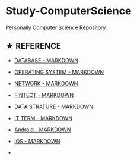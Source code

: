 # Study-ComputerScience
Personally Computer Science Repository.

## ★ REFERENCE

* [DATABASE - MARKDOWN](https://github.com/ChangYeop-Yang/Study-DataBase/blob/master/README.md)

* [OPERATING SYSTEM - MARKDOWN](https://github.com/ChangYeop-Yang/Study-ComputerScience/blob/master/Operating-System.md)

* [NETWORK - MARKDOWN](https://github.com/ChangYeop-Yang/Study-ComputerScience/blob/master/%5BComputer-Science%5D%20Network/README.md)

* [FINTECT - MARKDOWN](https://github.com/ChangYeop-Yang/Study-ComputerScience/blob/master/%5BComputer-Science%5D%20FinTech/README.md)

* [DATA STRATURE - MARKDOWN](https://github.com/ChangYeop-Yang/Study-DataStructure/blob/master/README.md)

* [IT TERM - MARKDOWN](https://github.com/ChangYeop-Yang/Study-ComputerScience/blob/master/IT-Term.md)

* [Android - MARKDOWN](https://github.com/ChangYeop-Yang/Study-Android/blob/master/Android.md)

* [iOS - MARKDOWN](https://github.com/ChangYeop-Yang/Study-Swift/blob/master/iOS.md)

* [](https://github.com/ChangYeop-Yang/Study-ComputerScience/tree/master/%5BComputer-Science%5D%20Social%20Network)
